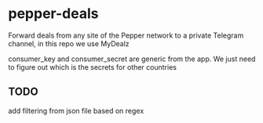 # pepper-deals

Forward deals from any site of the Pepper network to a private Telegram channel, in this repo we use MyDealz

consumer_key and consumer_secret are generic from the app. We just need to figure out which is the secrets for other countries

## TODO

add filtering from json file based on regex
